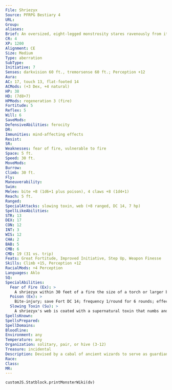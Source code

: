 ```yaml
---
File: Shriezyx
Source: PFRPG Bestiary 4
URL: 
Group: 
aliases: 
Brief: An oversized, eight-legged monstrosity stares ravenously from its three beady eyes, its gaping maw dripping with green venom.
CR: 4
XP: 1200
Alignment: CE
Size: Medium
Type: aberration
SubType: 
Initiative: 7
Senses: darkvision 60 ft., tremorsense 60 ft.; Perception +12
Aura: 
AC: 17, touch 13, flat-footed 14
ACMods: (+3 Dex, +4 natural)
HP: 38
HD: (7d8+7)
HPMods: regeneration 3 (fire)
Fortitude: 5
Reflex: 5
Will: 6
SaveMods: 
DefensiveAbilities: ferocity
DR: 
Immunities: mind-affecting effects
Resist: 
SR: 
Weaknesses: fear of fire, vulnerable to fire
Space: 5 ft.
Speed: 30 ft.
MoveMods: 
Burrow: 
Climb: 30 ft.
Fly: 
Maneuverability: 
Swim: 
Melee: bite +8 (1d6+1 plus poison), 4 claws +8 (1d4+1)
Reach: 5 ft.
Ranged: 
SpecialAttacks: slowing toxin, web (+8 ranged, DC 14, 7 hp)
SpellLikeAbilities: 
STR: 13
DEX: 17
CON: 12
INT: 3
WIS: 12
CHA: 2
BAB: 5
CMB: 6
CMD: 19 (31 vs. trip)
Feats: Great Fortitude, Improved Initiative, Step Up, Weapon Finesse
Skills: Climb +15, Perception +12
RacialMods: +4 Perception
Languages: Aklo
SQ: 
SpecialAbilities:
  Fear of Fire (Ex): >
    A shriezyx within 30 feet of a fire the size of a torch or larger becomes shaken as long as it remains within that range. If damaged by fire, a shriezyx must make a successful Will save (DC equals the amount of fire damage dealt) or become frightened for 1 round.
  Poison (Ex): >
    Bite-injury; save Fort DC 14; frequency 1/round for 6 rounds; effect 1d2 Str; cure 1 save.
  Slowing Toxin (Su): >
    A shriezyx's web is coated with a supernatural toxin that numbs and deadens the nerves on contact. Any creature struck by a shriezyx's web must succeed at a DC 14 Fortitude save or become slowed (as the slow spell) for 1 minute. Each round, a victim may attempt a new DC 14 Fortitude save to end the effect early. This toxin fades quickly from spun webs-it can only affect targets on the round the web is spun. Existing webs remain sticky and tangled, but do not have this slowing effect. The save DC is Constitution-based.
SpellsKnown: 
SpellsPrepared: 
SpellDomains: 
Bloodline: 
Environment: any
Temperature: any
Organization: solitary, pair, or hive (3-12)
Treasure: incidental
Description: Devised by a cabal of ancient wizards to serve as guardians for monuments and laboratories, shriezyx are horrific spiderlike aberrations created in arcane vats out of the flesh of many different creatures. Having outlived their creators, they continue to lurk in ruins, caves, and the deep places of the world, spreading far beyond the original city where they were created. Shriezyx have no natural place in the Ecology, but easily fill the niche of any predator of comparable strength. They can subsist on rats and other vermin for long periods of time, but relish the opportunity for a more substantial meal. Derros, drow, and other subterranean races sometimes use them as guards or mounts, or subject them to torturous experimentation. These races use bribes of food and the threat of fire to keep the creatures in line. Shriezyx can reproduce with their own kind or lay unfertilized eggs that hatch into identical copies of their parent. Eggs remain viable for years, hatching after exposure to water, fresh air, or consistent warmth. A typical shriezyx is 3 feet tall and weighs 300 pounds.
Race: 
Class: 
MR: 
---
```

```dataviewjs
customJS.Statblock.printMonsterWiki(dv)
```
